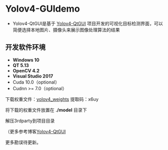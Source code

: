 # Yolov4-GUIdemo

- Yolov4-QtGUI是基于 [Yolov4-QtGUI](https://github.com/scutlrr/Yolov4-QtGUI#yolov4-qtgui) 项目开发的可视化目标检测界面，可以简便选择本地图片、摄像头来展示图像处理算法的结果

## 开发软件环境

- **Windows 10**
- **QT 5.13**
- **OpenCV 4.2**
- **Visual Studio 2017**
- Cuda 10.0（optional）
- Cudnn >= 7.0（optional）

下载权重文件：[yolov4_weights](https://pan.baidu.com/s/1_utwehFeFzgYgp8aBTeyvw 
)  提取码：x6uy

将下载的权重文件放置在  **./model**  目录下

解压3rdparty到项目目录

（更多参考博客[Yolov4-QtGUI](https://lj_evan.gitee.io/views/cs/guidemo.html)

更多勘误待更新。